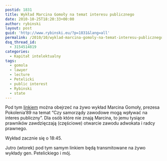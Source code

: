 ```yaml
---
postid: 1831
title: Wykład Marcina Gomoły na temat interesu publicznego
date: 2010-10-25T18:20:33+00:00
author: rybinski
layout: post
guid: 'http://www.rybinski.eu/?p=1831&lang=all'
permalink: /2010/10/wyklad-marcina-gomoly-na-temat-interesu-publicznego/
dsq_thread_id:
  - 3154514819
categories:
  - Kapitał intelektualny
tags:
  - gomola
  - lawyer
  - lecture
  - Petelicki
  - public interest
  - Rybinski
  - state
---
```

Pod tym [linkiem](http://www.dnikariery.pl/secms/pl/transmisja) można obejrzeć na żywo wykład Marcina Gomoły, prezesa Pokolenia’89 na temat “Czy samorządy zawodowe mogą wpływać na interes publiczny”. Dla osób które nie znają Marcina, to jemu tysiące prawników zawdzięczają (częściowe) otwarcie zawodu adwokata i radcy prawnego.

Wykład zacznie się o 18:45.

Jutro (wtorek) pod tym samym linkiem będą transmitowane na żywo wykłady gen. Petelickiego i mój.
